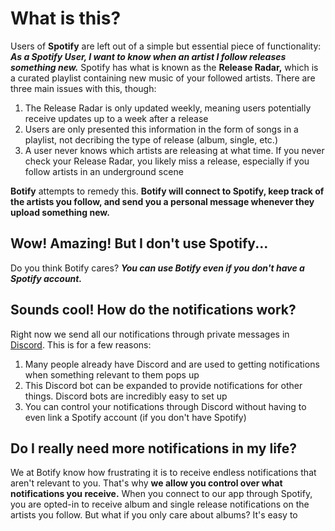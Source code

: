 # What is this?

Users of **Spotify** are left out of a simple but essential piece of functionality: ***As a Spotify User, I want to know when an artist I follow releases something new.*** Spotify has what is known as the **Release Radar,** which is a curated playlist containing new music of your followed artists. There are three main issues with this, though:
1. The Release Radar is only updated weekly, meaning users potentially receive updates up to a week after a release
2. Users are only presented this information in the form of songs in a playlist, not decribing the type of release (album, single, etc.)
3. A user never knows which artists are releasing at what time. If you never check your Release Radar, you likely miss a release, especially if you follow artists in an underground scene

**Botify** attempts to remedy this. **Botify will connect to Spotify, keep track of the artists you follow, and send you a personal message whenever they upload something new.**


## Wow! Amazing! But I don't use Spotify...
Do you think Botify cares? ***You can use Botify even if you don't have a Spotify account.***


## Sounds cool! How do the notifications work?
Right now we send all our notifications through private messages in [Discord](https://discordapp.com/). This is for a few reasons:
1. Many people already have Discord and are used to getting notifications when something relevant to them pops up
2. This Discord bot can be expanded to provide notifications for other things. Discord bots are incredibly easy to set up
3. You can control your notifications through Discord without having to even link a Spotify account (if you don't have Spotify)


## Do I really need more notifications in my life?

We at Botify know how frustrating it is to receive endless notifications that aren't relevant to you. That's why **we allow you control over what notifications you receive.** When you connect to our app through Spotify, you are opted-in to receive album and single release notifications on the artists you follow. But what if you only care about albums? It's easy to 
